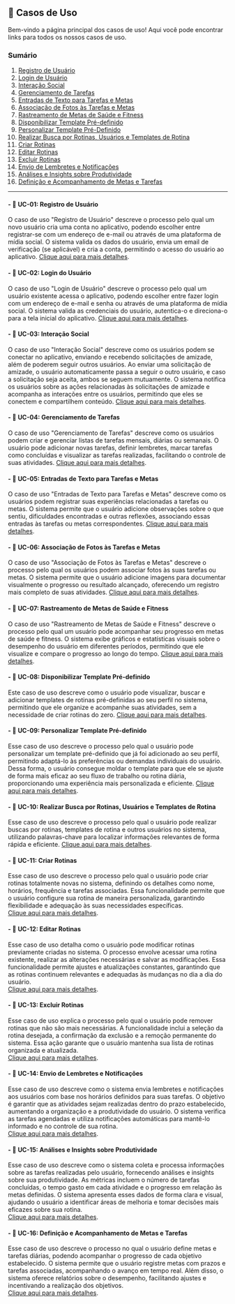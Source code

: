 ## 📂 Casos de Uso

Bem-vindo a página principal dos casos de uso! Aqui você pode encontrar links para todos os nossos casos de uso.

### Sumário

1. [Registro de Usuário](#---uc-01-registro-de-usuário)
2. [Login de Usuário](#---uc-02-login-do-usuário)
3. [Interação Social](#---uc-03-interação-social)
4. [Gerenciamento de Tarefas](#---uc-04-gerenciamento-de-tarefas)
5. [Entradas de Texto para Tarefas e Metas](#---uc-05-entradas-de-texto-para-tarefas-e-metas)
6. [Associação de Fotos às Tarefas e Metas](#---uc-06-associação-de-fotos-às-tarefas-e-metas)
7. [Rastreamento de Metas de Saúde e Fitness](#---uc-07-rastreamento-de-metas-de-saúde-e-fitness)
8. [Disponibilizar Template Pré-definido](#---uc-08-disponibilizar-template-pré-definido)
9. [Personalizar Template Pré-Definido](#---uc-09-personalizar-template=pré-definido)
10. [Realizar Busca por Rotinas, Usuários e Templates de Rotina](#---uc-10-realizar-busca-por-rotinas,-usuários-e-templates-de-rotina)
11. [Criar Rotinas](#---uc-11-criar-rotinas)  
12. [Editar Rotinas](#---uc-12-editar-rotinas)  
13. [Excluir Rotinas](#---uc-13-excluir-rotinas)
14. [Envio de Lembretes e Notificações](#---uc-14-envio-de-lembretes-e-notificações)  
15. [Análises e Insights sobre Produtividade](#---uc-15-análises-e-insights-sobre-produtividade)  
16. [Definição e Acompanhamento de Metas e Tarefas](#---uc-16-definição-e-acompanhamento-de-metas-e-tarefas)  

_______

#### - 📌 **UC-01: Registro de Usuário**

O caso de uso "Registro de Usuário" descreve o processo pelo qual um novo usuário cria uma conta no aplicativo, podendo escolher entre registrar-se com um endereço de e-mail ou através de uma plataforma de mídia social. O sistema valida os dados do usuário, envia um email de verificação (se aplicável) e cria a conta, permitindo o acesso do usuário ao aplicativo.
[Clique aqui para mais detalhes](Casos%20de%20Uso/Case-1.md).

#### - 📌 **UC-02: Login do Usuário**

O caso de uso "Login de Usuário" descreve o processo pelo qual um usuário existente acessa o aplicativo, podendo escolher entre fazer login com um endereço de e-mail e senha ou através de uma plataforma de mídia social. O sistema valida as credenciais do usuário, autentica-o e direciona-o para a tela inicial do aplicativo.
[Clique aqui para mais detalhes](Casos%20de%20Uso/Case-2.md).

#### - 📌 **UC-03: Interação Social**

O caso de uso "Interação Social" descreve como os usuários podem se conectar no aplicativo, enviando e recebendo solicitações de amizade, além de poderem seguir outros usuários. Ao enviar uma solicitação de amizade, o usuário automaticamente passa a seguir o outro usuário, e caso a solicitação seja aceita, ambos se seguem mutuamente. O sistema notifica os usuários sobre as ações relacionadas às solicitações de amizade e acompanha as interações entre os usuários, permitindo que eles se conectem e compartilhem conteúdo.
[Clique aqui para mais detalhes](Casos%20de%20Uso/Case-3.md).

#### - 📌 **UC-04: Gerenciamento de Tarefas**

O caso de uso "Gerenciamento de Tarefas" descreve como os usuários podem criar e gerenciar listas de tarefas mensais, diárias ou semanais. O usuário pode adicionar novas tarefas, definir lembretes, marcar tarefas como concluídas e visualizar as tarefas realizadas, facilitando o controle de suas atividades.
[Clique aqui para mais detalhes](Casos%20de%20Uso/Case-4.md).

#### - 📌 **UC-05: Entradas de Texto para Tarefas e Metas**

O caso de uso "Entradas de Texto para Tarefas e Metas" descreve como os usuários podem registrar suas experiências relacionadas a tarefas ou metas. O sistema permite que o usuário adicione observações sobre o que sentiu, dificuldades encontradas e outras reflexões, associando essas entradas às tarefas ou metas correspondentes.
[Clique aqui para mais detalhes](Casos%20de%20Uso/Case-5.md).

#### - 📌 **UC-06: Associação de Fotos às Tarefas e Metas**

O caso de uso "Associação de Fotos às Tarefas e Metas" descreve o processo pelo qual os usuários podem associar fotos às suas tarefas ou metas. O sistema permite que o usuário adicione imagens para documentar visualmente o progresso ou resultado alcançado, oferecendo um registro mais completo de suas atividades.
[Clique aqui para mais detalhes](Casos%20de%20Uso/Case-6.md).

#### - 📌 **UC-07: Rastreamento de Metas de Saúde e Fitness**

O caso de uso "Rastreamento de Metas de Saúde e Fitness" descreve o processo pelo qual um usuário pode acompanhar seu progresso em metas de saúde e fitness. O sistema exibe gráficos e estatísticas visuais sobre o desempenho do usuário em diferentes períodos, permitindo que ele visualize e compare o progresso ao longo do tempo.
[Clique aqui para mais detalhes](Casos%20de%20Uso/Case-7.md).

#### - 📌 **UC-08: Disponibilizar Template Pré-definido**

Este caso de uso descreve como o usuário pode visualizar, buscar e adicionar templates de rotinas pré-definidas ao seu perfil no sistema, permitindo que ele organize e acompanhe suas atividades, sem a necessidade de criar rotinas do zero. 
[Clique aqui para mais detalhes](Casos%20de%20Uso/Case-8.md).

#### - 📌 **UC-09: Personalizar Template Pré-definido**

Esse caso de uso descreve o processo pelo qual o usuário pode personalizar um template pré-definido que já foi adicionado ao seu perfil, permitindo adaptá-lo às preferências ou demandas individuais do usuário. Dessa forma, o usuário consegue moldar o template para que ele se ajuste de forma mais eficaz ao seu fluxo de trabalho ou rotina diária, proporcionando uma experiência mais personalizada e eficiente.
[Clique aqui para mais detalhes](Casos%20de%20Uso/Case-9.md).

#### - 📌 **UC-10: Realizar Busca por Rotinas, Usuários e Templates de Rotina**

Esse caso de uso descreve o processo pelo qual o usuário pode realizar buscas por rotinas, templates de rotina e outros usuários no sistema, utilizando palavras-chave para localizar informações relevantes de forma rápida e eficiente. [Clique aqui para mais detalhes](Casos%20de%20Uso/Case-10.md).


#### - 📌 **UC-11: Criar Rotinas**  

Esse caso de uso descreve o processo pelo qual o usuário pode criar rotinas totalmente novas no sistema, definindo os detalhes como nome, horários, frequência e tarefas associadas. Essa funcionalidade permite que o usuário configure sua rotina de maneira personalizada, garantindo flexibilidade e adequação às suas necessidades específicas.  
[Clique aqui para mais detalhes](Casos%20de%20Uso/Case-11.md).  

#### - 📌 **UC-12: Editar Rotinas**  

Esse caso de uso detalha como o usuário pode modificar rotinas previamente criadas no sistema. O processo envolve acessar uma rotina existente, realizar as alterações necessárias e salvar as modificações. Essa funcionalidade permite ajustes e atualizações constantes, garantindo que as rotinas continuem relevantes e adequadas às mudanças no dia a dia do usuário.  
[Clique aqui para mais detalhes](Casos%20de%20Uso/Case-12.md).  

#### - 📌 **UC-13: Excluir Rotinas**  

Esse caso de uso explica o processo pelo qual o usuário pode remover rotinas que não são mais necessárias. A funcionalidade inclui a seleção da rotina desejada, a confirmação da exclusão e a remoção permanente do sistema. Essa ação garante que o usuário mantenha sua lista de rotinas organizada e atualizada.  
[Clique aqui para mais detalhes](Casos%20de%20Uso/Case-13.md).  

#### - 📌 **UC-14: Envio de Lembretes e Notificações**

Esse caso de uso descreve como o sistema envia lembretes e notificações aos usuários com base nos horários definidos para suas tarefas. O objetivo é garantir que as atividades sejam realizadas dentro do prazo estabelecido, aumentando a organização e a produtividade do usuário. O sistema verifica as tarefas agendadas e utiliza notificações automáticas para mantê-lo informado e no controle de sua rotina.  
[Clique aqui para mais detalhes](Casos%20de%20Uso/Case-14.md).

#### - 📌 **UC-15: Análises e Insights sobre Produtividade**

Esse caso de uso descreve como o sistema coleta e processa informações sobre as tarefas realizadas pelo usuário, fornecendo análises e insights sobre sua produtividade. As métricas incluem o número de tarefas concluídas, o tempo gasto em cada atividade e o progresso em relação às metas definidas. O sistema apresenta esses dados de forma clara e visual, ajudando o usuário a identificar áreas de melhoria e tomar decisões mais eficazes sobre sua rotina.  
[Clique aqui para mais detalhes](Casos%20de%20Uso/Case-15.md).

#### - 📌 **UC-16: Definição e Acompanhamento de Metas e Tarefas**

Esse caso de uso descreve o processo no qual o usuário define metas e tarefas diárias, podendo acompanhar o progresso de cada objetivo estabelecido. O sistema permite que o usuário registre metas com prazos e tarefas associadas, acompanhando o avanço em tempo real. Além disso, o sistema oferece relatórios sobre o desempenho, facilitando ajustes e incentivando a realização dos objetivos.  
[Clique aqui para mais detalhes](Casos%20de%20Uso/Case-16.md).